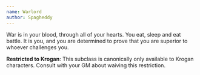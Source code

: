 ```yaml
---
name: Warlord
author: Spagheddy
---
```

War is in your blood, through all of your hearts. You eat, sleep and eat battle. It is you, and you are determined to prove that you are superior to whoever challenges you.

__Restricted to Krogan__: This subclass is canonically only available to Krogan characters. Consult with your GM about waiving this restriction.
